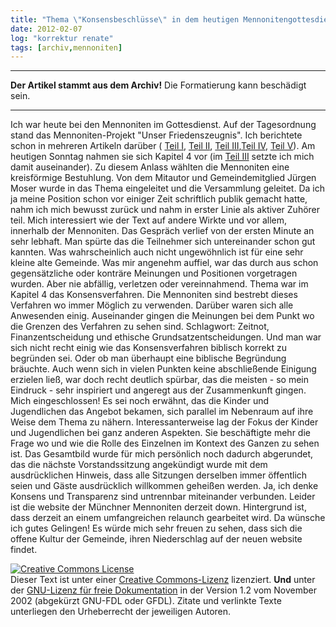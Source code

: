 ```yaml
---
title: "Thema \"Konsensbeschlüsse\" in dem heutigen Mennonitengottesdienst"
date: 2012-02-07
log: "korrektur renate"
tags: [archiv,mennoniten]
---
```

<hr><b>Der Artikel stammt aus dem Archiv!</b> Die Formatierung kann beschädigt sein.<hr>
Ich war heute bei den Mennoniten im Gottesdienst. Auf der Tagesordnung stand das Mennoniten-Projekt &quot;Unser Friedenszeugnis&quot;. Ich berichtete schon in mehreren Artikeln dar&uuml;ber ( <a href="http://www.the-independent-friend.de/?q=node/740">Teil I</a>, <a href="http://www.the-independent-friend.de/?q=node/743">Teil II</a>, <a href="http://www.the-independent-friend.de/?q=node/745">Teil III</a>,<a href="http://www.the-independent-friend.de/?q=node/747">Teil IV</a>, <a href="http://www.the-independent-friend.de/?q=node/748">Teil V</a>). Am heutigen Sonntag nahmen sie sich Kapitel 4 vor (im  <a href="http://www.the-independent-friend.de/?q=node/745">Teil III</a> setzte ich mich damit auseinander).
<!--break-->
Zu diesem Anlass w&auml;hlten die Mennoniten eine kreisf&ouml;rmige Bestuhlung. Von dem Mitautor und Gemeindemitglied J&uuml;rgen Moser wurde in das Thema eingeleitet und die Versammlung geleitet. Da ich ja meine Position schon vor einiger Zeit schriftlich publik gemacht hatte,  nahm ich mich bewusst zur&uuml;ck und nahm in erster Linie als aktiver Zuh&ouml;rer teil. Mich interessiert wie der Text auf andere Wirkte und vor allem, innerhalb der Mennoniten. Das Gespr&auml;ch verlief von der ersten Minute an sehr lebhaft. Man sp&uuml;rte das die Teilnehmer sich untereinander schon gut kannten.  Was wahrscheinlich auch nicht ungew&ouml;hnlich ist f&uuml;r eine sehr kleine alte Gemeinde. Was mir angenehm auffiel, war das durch aus schon gegens&auml;tzliche oder kontr&auml;re Meinungen und Positionen vorgetragen wurden. Aber nie abf&auml;llig, verletzen oder vereinnahmend.
Thema war im Kapitel 4 das Konsensverfahren. Die Mennoniten sind bestrebt dieses Verfahren wo immer M&ouml;glich zu verwenden. Dar&uuml;ber waren sich alle Anwesenden einig. Auseinander gingen die Meinungen bei dem Punkt wo die Grenzen des Verfahren zu sehen sind. Schlagwort: Zeitnot, Finanzentscheidung und ethische Grundsatzentscheidungen. Und man war sich nicht recht einig wie das Konsensverfahren biblisch korrekt zu begr&uuml;nden sei. Oder ob man &uuml;berhaupt eine biblische Begr&uuml;ndung br&auml;uchte. Auch wenn sich in vielen Punkten keine abschlie&szlig;ende Einigung erzielen lie&szlig;, war doch recht deutlich sp&uuml;rbar, das die meisten - so mein Eindruck - sehr inspiriert und angeregt aus der Zusammenkunft gingen. Mich eingeschlossen!
Es sei noch erw&auml;hnt, das die Kinder und Jugendlichen das Angebot bekamen, sich parallel im Nebenraum auf ihre Weise dem Thema zu n&auml;hern. Interessanterweise lag der Fokus der Kinder und Jugendlichen bei ganz anderen Aspekten. Sie besch&auml;ftigte mehr die Frage wo und wie die Rolle des Einzelnen im Kontext des Ganzen zu sehen ist.
Das Gesamtbild wurde f&uuml;r mich pers&ouml;nlich noch dadurch abgerundet, das die n&auml;chste Vorstandssitzung angek&uuml;ndigt wurde mit dem ausdr&uuml;cklichen Hinweis, dass alle Sitzungen derselben immer &ouml;ffentlich seien und G&auml;ste ausdr&uuml;cklich willkommen gehei&szlig;en werden. Ja, ich denke Konsens und Transparenz sind untrennbar miteinander verbunden. Leider ist die website der M&uuml;nchner Mennoniten derzeit down. Hintergrund ist, dass derzeit an einem umfangreichen relaunch gearbeitet wird. Da w&uuml;nsche ich gutes Gelingen! Es w&uuml;rde mich sehr freuen zu sehen, dass sich die offene Kultur der Gemeinde, ihren Niederschlag auf der neuen website findet.

<a href="http://creativecommons.org/licenses/by-sa/3.0/de/" rel="license"><img src="http://i.creativecommons.org/l/by-sa/3.0/de/88x31.png" style="border-width: 0pt;" alt="Creative Commons License" /></a><br />
Dieser <span rel="dc:type" href="http://purl.org/dc/dcmitype/Text" xmlns:dc="http://purl.org/dc/elements/1.1/">Text</span> ist unter einer <a href="http://creativecommons.org/licenses/by-sa/3.0/de/" rel="license">Creative Commons-Lizenz</a> lizenziert. <b>Und</b> unter der <a href="http://de.wikipedia.org/wiki/GFDL">GNU-Lizenz f&uuml;r freie Dokumentation</a> in der Version 1.2 vom November 2002 (abgek&uuml;rzt GNU-FDL oder GFDL). Zitate und verlinkte Texte unterliegen den Urheberrecht der jeweiligen Autoren.
